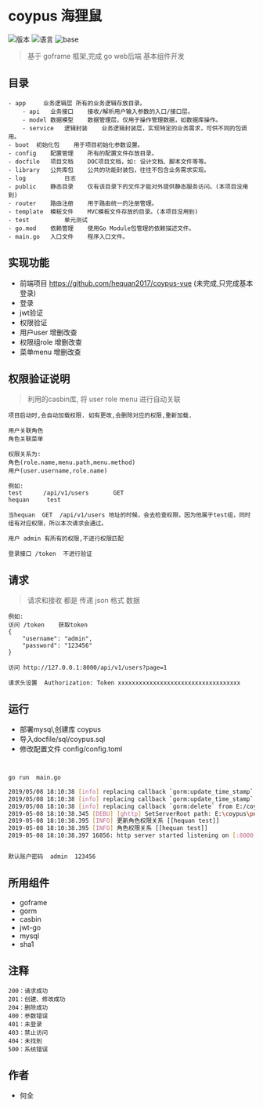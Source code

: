 # coypus  海狸鼠

![版本](https://img.shields.io/badge/release-0.1.0-blue.svg)
![语言](https://img.shields.io/badge/language-golang1.12-blue.svg)
![base](https://img.shields.io/badge/env-goframe1.7-red.svg)


> 基于 goframe 框架,完成 go web后端 基本组件开发

## 目录

```
- app	  业务逻辑层	所有的业务逻辑存放目录。
    - api	业务接口	接收/解析用户输入参数的入口/接口层。
    - model	数据模型	数据管理层，仅用于操作管理数据，如数据库操作。
    - service	逻辑封装	业务逻辑封装层，实现特定的业务需求，可供不同的包调用。
- boot	初始化包	用于项目初始化参数设置。
- config	配置管理	所有的配置文件存放目录。
- docfile	项目文档	DOC项目文档，如: 设计文档、脚本文件等等。
- library	公共库包	公共的功能封装包，往往不包含业务需求实现。
- log           日志
- public	静态目录	仅有该目录下的文件才能对外提供静态服务访问。(本项目没用到)
- router	路由注册	用于路由统一的注册管理。
- template	模板文件	MVC模板文件存放的目录。(本项目没用到)
- test          单元测试
- go.mod	依赖管理	使用Go Module包管理的依赖描述文件。
- main.go	入口文件	程序入口文件。
```


## 实现功能
* 前端项目     https://github.com/hequan2017/coypus-vue  (未完成,只完成基本登录)
* 登录
* jwt验证
* 权限验证 
* 用户user      增删改查
* 权限组role    增删改查
* 菜单menu      增删改查



## 权限验证说明
>  利用的casbin库, 将  user  role  menu 进行自动关联

```
项目启动时,会自动加载权限. 如有更改,会删除对应的权限,重新加载.

用户关联角色  
角色关联菜单  

权限关系为:
角色(role.name,menu.path,menu.method)  
用户(user.username,role.name)

例如:
test      /api/v1/users       GET
hequan     test

当hequan  GET  /api/v1/users 地址的时候，会去检查权限，因为他属于test组，同时组有对应权限，所以本次请求会通过。

用户 admin 有所有的权限,不进行权限匹配

登录接口 /token  不进行验证
```

## 请求

> 请求和接收 都是 传递 json 格式 数据
```
例如:
访问 /token    获取token
{
	"username": "admin",
	"password": "123456"
}

访问 http://127.0.0.1:8000/api/v1/users?page=1
 
请求头设置  Authorization: Token xxxxxxxxxxxxxxxxxxxxxxxxxxxxxxxxxxx

```


##  运行

* 部署mysql,创建库 coypus
* 导入docfile/sql/coypus.sql
* 修改配置文件 config/config.toml


```bash


go run  main.go

2019/05/08 18:10:38 [info] replacing callback `gorm:update_time_stamp` from E:/coypus/app/model/model.go:40
2019/05/08 18:10:38 [info] replacing callback `gorm:update_time_stamp` from E:/coypus/app/model/model.go:41
2019/05/08 18:10:38 [info] replacing callback `gorm:delete` from E:/coypus/app/model/model.go:42
2019-05-08 18:10:38.345 [DEBU] [ghttp] SetServerRoot path: E:\coypus\public
2019-05-08 18:10:38.395 [INFO] 更新角色权限关系 [[hequan test]]
2019-05-08 18:10:38.395 [INFO] 角色权限关系 [[hequan test]]
2019-05-08 18:10:38.397 16856: http server started listening on [:8000]


默认账户密码  admin  123456
```

## 所用组件
* goframe
* gorm
* casbin
* jwt-go
* mysql
* sha1


## 注释


```
200：请求成功
201：创建、修改成功
204：删除成功
400：参数错误
401：未登录
403：禁止访问
404：未找到
500：系统错误
```


## 作者
* 何全

